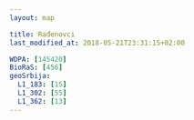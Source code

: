 ```yaml
---
layout: map

title: Rađenovci
last_modified_at: 2018-05-21T23:31:15+02:00

WDPA: [145420]
BioRaS: [456]
geoSrbija:
  L1_183: [15]
  L1_302: [55]
  L1_362: [13]
---
```

